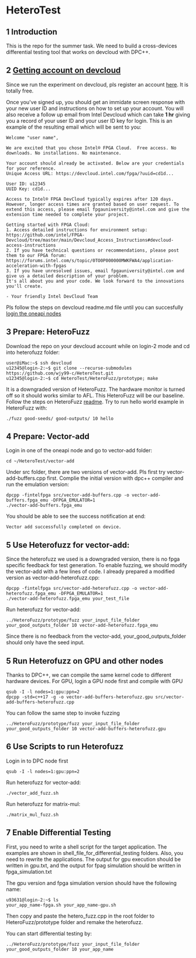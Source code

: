 # HeteroTest

## 1 Introduction

This is the repo for the summer task. We need to build a cross-devices differential testing tool that works on devcloud with DPC++.

## 2 [Getting account on devcloud](https://github.com/intel/FPGA-Devcloud/blob/master/main/Devcloud_Access_Instructions/README.md)

Since we run the experiment on devcloud, pls register an account [here](https://devcloud.intel.com/oneapi/get_started/). It is totally free.

Once you've signed up, you should get an immidate screen response with your new user ID and instructions on how to set up your account. You will also receive a follow up email from Intel Devcloud which can take **1 hr** giving you a record of your user ID and your user ID key for login. This is an example of the resulting email which will be sent to you:

```
Welcome "user name",

We are excited that you chose Intel® FPGA Cloud.  Free access. No downloads. No installations. No maintenance. 

Your account should already be activated. Below are your credentials for your reference. 
Unique Access URL: https://devcloud.intel.com/fpga/?uuid=cd1d...

User ID: u12345
UUID Key: cd1d...

Access to Intel® FPGA DevCloud typically expires after 120 days. However, longer access times are granted based on user request. To extend this access, please email fpgauniversity@intel.com and give the extension time needed to complete your project.

Getting started with FPGA Cloud:
1. Access detailed instructions for environment setup: https://github.com/intel/FPGA-Devcloud/tree/master/main/Devcloud_Access_Instructions#devcloud-access-instructions
2. If you have technical questions or recommendations, please post them to our FPGA forum: https://forums.intel.com/s/topic/0TO0P000000MWKFWA4/application-acceleration-with-fpgas
3. If you have unresolved issues, email fpgauniversity@intel.com and give us a detailed description of your problem.
It's all about you and your code. We look forward to the innovations you'll create.

- Your friendly Intel DevCloud Team 
```

Pls follow the steps on devcloud readme.md file until you can succesfully [login the oneapi nodes](https://github.com/intel/FPGA-Devcloud/blob/master/main/Devcloud_Access_Instructions/README.md#50-connecting-to-servers-running-fpga-development-software)

## 3 Prepare: HeteroFuzz

Download the repo on your devcloud account while on login-2 mode and cd into heterofuzz folder:
```
user@iMac:~$ ssh devcloud
u12345@login-2:~$ git clone --recurse-submodules https://github.com/wjy99-c/HeteroTest.git
u12345@login-2:~$ cd HeteroTest/HeteroFuzz/prototype; make
```
It is a downgraded version of HeteroFuzz. The hardware monitor is turned off so it should works similar to AFL. This HeteroFuzz will be our baseline. Follow the steps on HeteroFuzz [readme](https://github.com/UCLA-SEAL/HeteroFuzz/blob/main/readme.md). Try to run hello world example in HeteroFuzz with:

```
./fuzz good-seeds/ good-outputs/ 10 hello
```

## 4 Prepare: Vector-add

Login in one of the oneapi node and go to vector-add folder:

```
cd ~/HeteroTest/vector-add
```
Under src folder, there are two versions of vector-add. Pls first try vector-add-buffers.cpp first. Complie the initial version with dpc++ compiler and run the emulation version:

```
dpcpp -fintelfpga src/vector-add-buffers.cpp -o vector-add-buffers.fpga_emu -DFPGA_EMULATOR=1
./vector-add-buffers.fpga_emu
```
You should be able to see the success notification at end:
```
Vector add successfully completed on device.
```

## 5 Use Heterofuzz for vector-add:

Since the heterofuzz we used is a downgraded version, there is no fpga specific feedback for test generation. To enable fuzzing, we should modify the vector-add with a few lines of code. I already prepared a modified version as vector-add-heterofuzz.cpp:
```
dpcpp -fintelfpga src/vector-add-heterofuzz.cpp -o vector-add-heterofuzz.fpga_emu -DFPGA_EMULATOR=1
./vector-add-heterofuzz.fpga_emu your_test_file
```
Run heterofuzz for vector-add:
```
../HeteroFuzz/prototype/fuzz your_input_file_folder your_good_outputs_folder 10 vector-add-heterofuzz.fpga_emu 
```
Since there is no feedback from the vector-add, your_good_outputs_folder should only have the seed input.

## 5 Run Heterofuzz on GPU and other nodes

Thanks to DPC++, we can compile the same kernel code to different hardware devices. For GPU, login a GPU node first and compile with GPU
```
qsub -I -l nodes=1:gpu:ppn=2
dpcpp -std=c++17 -g -o vector-add-buffers-heterofuzz.gpu src/vector-add-buffers-heterofuzz.cpp
```
You can follow the same step to invoke fuzzing
```
../HeteroFuzz/prototype/fuzz your_input_file_folder your_good_outputs_folder 10 vector-add-buffers-heterofuzz.gpu
```

## 6 Use Scripts to run Heterofuzz
Login in to DPC node first
```
qsub -I -l nodes=1:gpu:ppn=2
```
Run heterofuzz for vector-add:
```
./vector_add_fuzz.sh
```
Run heterofuzz for matrix-mul:
```
./matrix_mul_fuzz.sh
```

## 7 Enable Differential Testing

First, you need to write a shell script for the target application. The examples are shown in shell_file_for_differential_testing folders. Also, you need to rewrite the applications. The output for gpu execution should be written in gpu.txt, and the output for fpag simulation should be written in fpga_simulation.txt

The gpu version and fpga simulation version should have the following name:
```
u93631@login-2:~$ ls
your_app_name-fpga.sh your_app_name-gpu.sh
```

Then copy and paste the hetero_fuzz.cpp in the root folder to HeteroFuzz/prototype folder and remake the heterofuzz.

You can start differential testing by:
```
../HeteroFuzz/prototype/fuzz your_input_file_folder your_good_outputs_folder 10 your_app_name
```
